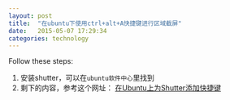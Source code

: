 ```yaml
---
layout: post
title:  "在ubuntu下使用ctrl+alt+A快捷键进行区域截屏"
date:   2015-05-07 17:29:34
categories: technology
---
```


Follow these steps:
1. 安装shutter，可以在`ubuntu软件中心`里找到
2. 剩下的内容，参考这个网址：
  [在Ubuntu上为Shutter添加快捷键](http://blog.icoolxue.com/%E5%9C%A8ubuntu%E4%B8%8A%E4%B8%BAshutter%E6%B7%BB%E5%8A%A0%E5%BF%AB%E6%8D%B7%E9%94%AE/)
  
